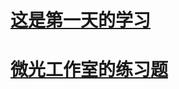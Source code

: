 # [这是第一天的学习](https://github.com/Greg267/Greg-yang/blob/gh-pages/01%E5%AD%A6%E4%B9%A0.md)
# [微光工作室的练习题]()
